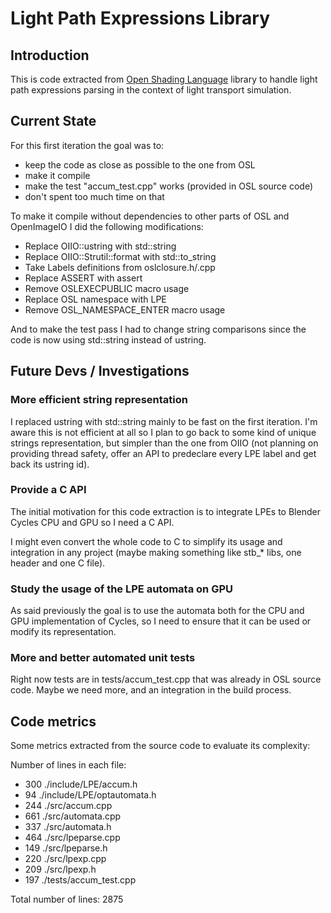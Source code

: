 # Light Path Expressions Library

## Introduction

This is code extracted from [Open Shading Language](https://github.com/imageworks/OpenShadingLanguage) library to handle light path expressions parsing in the context of light transport simulation.

## Current State

For this first iteration the goal was to:
- keep the code as close as possible to the one from OSL
- make it compile
- make the test "accum_test.cpp" works (provided in OSL source code)
- don't spent too much time on that

To make it compile without dependencies to other parts of OSL and OpenImageIO I did the following modifications:
- Replace OIIO::ustring with std::string
- Replace OIIO::Strutil::format with std::to_string
- Take Labels definitions from oslclosure.h/.cpp
- Replace ASSERT with assert
- Remove OSLEXECPUBLIC macro usage
- Replace OSL namespace with LPE
- Remove OSL_NAMESPACE_ENTER macro usage

And to make the test pass I had to change string comparisons since the code is now using std::string instead of ustring.

## Future Devs / Investigations

### More efficient string representation

I replaced ustring with std::string mainly to be fast on the first iteration. I'm aware this is not efficient at all so I plan to go back to some kind of unique strings representation, but simpler than the one from OIIO (not planning on providing thread safety, offer an API to predeclare every LPE label and get back its ustring id).

### Provide a C API

The initial motivation for this code extraction is to integrate LPEs to Blender Cycles CPU and GPU so I need a C API.

I might even convert the whole code to C to simplify its usage and integration in any project (maybe making something like stb_* libs, one header and one C file).

### Study the usage of the LPE automata on GPU

As said previously the goal is to use the automata both for the CPU and GPU implementation of Cycles, so I need to ensure that it can be used or modify its representation.

### More and better automated unit tests

Right now tests are in tests/accum_test.cpp that was already in OSL source code. Maybe we need more, and an integration in the build process.

## Code metrics

Some metrics extracted from the source code to evaluate its complexity:

Number of lines in each file:
- 300 ./include/LPE/accum.h
- 94  ./include/LPE/optautomata.h
- 244 ./src/accum.cpp
- 661 ./src/automata.cpp
- 337 ./src/automata.h
- 464 ./src/lpeparse.cpp
- 149 ./src/lpeparse.h
- 220 ./src/lpexp.cpp
- 209 ./src/lpexp.h
- 197 ./tests/accum_test.cpp

Total number of lines: 2875